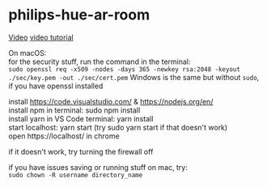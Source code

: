 # philips-hue-ar-room

[Video](https://youtu.be/qkAcXrHKRoc)
[video tutorial](https://youtu.be/8_pULl4RjWY)

On macOS:  
for the security stuff, run the command in the terminal:  
`sudo openssl req -x509 -nodes -days 365 -newkey rsa:2048 -keyout ./sec/key.pem -out ./sec/cert.pem`
Windows is the same but without `sudo`, if you have openssl installed

install https://code.visualstudio.com/ & https://nodejs.org/en/  
install npm in terminal: sudo npm install  
install yarn in VS Code terminal: yarn install  
start localhost: yarn start (try sudo yarn start if that doesn't work)  
open https://localhost/ in chrome

if it doesn't work, try turning the firewall off

if you have issues saving or running stuff on mac, try:  
`sudo chown -R username directory_name`
